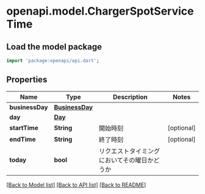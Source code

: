 # openapi.model.ChargerSpotServiceTime

## Load the model package
```dart
import 'package:openapi/api.dart';
```

## Properties
Name | Type | Description | Notes
------------ | ------------- | ------------- | -------------
**businessDay** | [**BusinessDay**](BusinessDay.md) |  | 
**day** | [**Day**](Day.md) |  | 
**startTime** | **String** | 開始時刻 | [optional] 
**endTime** | **String** | 終了時刻 | [optional] 
**today** | **bool** | リクエストタイミングにおいてその曜日かどうか | 

[[Back to Model list]](../README.md#documentation-for-models) [[Back to API list]](../README.md#documentation-for-api-endpoints) [[Back to README]](../README.md)


